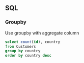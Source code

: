 ## SQL

### Groupby

Use groupby with aggregate column

```sql
select count(id), country
from Customers
group by country
order by country desc
```
